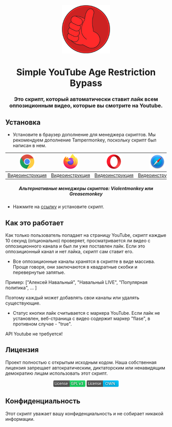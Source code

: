 <div align="center">
    <img height="150" src="https://raw.githubusercontent.com/OppoYoutubeLiker/OppoYoutubeLiker/main/Images/logo_small.png"></img>
    <h1>Simple YouTube Age Restriction Bypass</h1>

<h3>Это скрипт, который автоматически ставит лайк всем оппозиционным видео, которые вы смотрите на Youtube.</h3>
</div>

## Установка


- Установите в браузер дополнение для менеджера скриптов. Мы рекомендуем дополнение Tampermonkey, поскольку скрипт был написан в нем.

<div align="center">
  
   | [![Chrome](https://raw.githubusercontent.com/OppoYoutubeLiker/OppoYoutubeLiker/main/Images/chrome.png)](https://chrome.google.com/webstore/detail/tampermonkey/dhdgffkkebhmkfjojejmpbldmpobfkfo)  | [![Firefox](https://raw.githubusercontent.com/OppoYoutubeLiker/OppoYoutubeLiker/main/Images/firefox.png)](https://addons.mozilla.org/en-US/firefox/addon/tampermonkey/) | [![Opera](https://raw.githubusercontent.com/OppoYoutubeLiker/OppoYoutubeLiker/main/Images/opera.png)](https://addons.opera.com/en/extensions/details/tampermonkey-beta/) | [![Safari](https://raw.githubusercontent.com/OppoYoutubeLiker/OppoYoutubeLiker/main/Images/safari.png)](https://apps.apple.com/us/app/userscripts/id1463298887)  | [![Edge](https://raw.githubusercontent.com/OppoYoutubeLiker/OppoYoutubeLiker/main/Images/edge.png)](https://microsoftedge.microsoft.com/addons/detail/tampermonkey/iikmkjmpaadaobahmlepeloendndfphd)  |
   | ------------- | ------------- | ------------- | ------------- | ------------- |
   | [Видеоинструкция](https://www.youtube.com/watch?v=cu4XeYtqXbM)  | [Видеоинструкция](https://www.youtube.com/watch?v=J9cbNOO2rew)  | [Видеоинструкция](https://www.youtube.com/watch?v=V090xyUf8dU)  | [Видеоинструкция](https://www.youtube.com/watch?v=iTyLQRVtMCA)  | [Видеоинструкция](https://www.youtube.com/watch?v=Bcs4HhQXCaU)  |
    
  <h5>Альтернативные менеджеры скриптов: Violentmonkey или Greasemonkey</h5>

</div>
    
- Нажмите на [ссылку](https://www.youtube.com/watch?v=cu4XeYtqXbM) и установите скрипт.

## Как это работает
Как только пользователь попадает на страницу YouTube, скрипт каждые 10 секунд (опционально) проверяет, просматривается ли видео с оппозиционного канала и был ли уже поставлен лайк. Если это оппозиционный канал и нет лайка, скрипт сам ставит его.

 - Все оппозиционные каналы хранятся в скрипте в виде массива. Проще говоря, они заключаются в квадратные скобки и перевернутые запятые.

Пример: ["Алексей Навальный", "Навальный LIVE", "Популярная политика", ... ]

Поэтому каждый может добавлять свои каналы или удалять существующие.

 - Статус кнопки лайк считывается с маркера YouTube. Если лайк не установлен, веб-страница с видео содержит маркер "flase", в противном случае - "true".

API Youtube не требуется!
## Лицензия
Проект полностью с открытым исходным кодом. Наша собственная лицензия запрещает автократическим, диктаторским или ненавидящим демократию лицам использовать этот скрипт.

<div align="center">
  
[![GPLv3 License](https://raw.githubusercontent.com/OppoYoutubeLiker/OppoYoutubeLiker/main/Images/GPLv3.png)](https://opensource.org/licenses/)   [![OWN License](https://raw.githubusercontent.com/OppoYoutubeLiker/OppoYoutubeLiker/main/Images/OWN.png)]()
  
</div>


## Конфиденциальность
Этот скрипт уважает вашу конфиденциальность и не собирает никакой информации.
